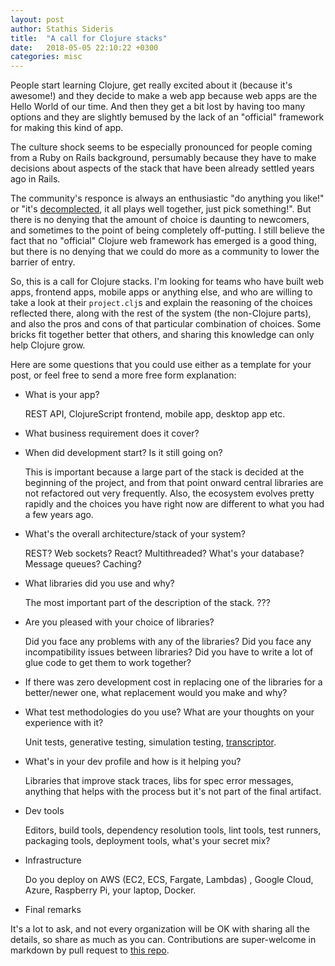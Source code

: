 ```yaml
---
layout: post
author: Stathis Sideris
title:  "A call for Clojure stacks"
date:   2018-05-05 22:10:22 +0300
categories: misc
---
```


People start learning Clojure, get really excited about it (because
it's awesome!) and they decide to make a web app because web apps are
the Hello World of our time. And then they get a bit lost by having
too many options and they are slightly bemused by the lack of an
"official" framework for making this kind of app.

The culture shock seems to be especially pronounced for people coming
from a Ruby on Rails background, persumably because they have to make
decisions about aspects of the stack that have been already settled
years ago in Rails.

The community's responce is always an enthusiastic "do anything you
like!" or "it's
[decomplected](https://www.infoq.com/presentations/Simple-Made-Easy),
it all plays well together, just pick something!". But there is no
denying that the amount of choice is daunting to newcomers, and
sometimes to the point of being completely off-putting. I still
believe the fact that no "official" Clojure web framework has emerged
is a good thing, but there is no denying that we could do more as a
community to lower the barrier of entry.

So, this is a call for Clojure stacks. I'm looking for teams who have
built web apps, frontend apps, mobile apps or anything else, and who
are willing to take a look at their `project.clj`s and explain the
reasoning of the choices reflected there, along with the rest of the
system (the non-Clojure parts), and also the pros and cons of that
particular combination of choices. Some bricks fit together better
that others, and sharing this knowledge can only help Clojure grow.

Here are some questions that you could use either as a template for
your post, or feel free to send a more free form explanation:

- What is your app?

    REST API, ClojureScript frontend, mobile app, desktop app etc.

- What business requirement does it cover?

- When did development start? Is it still going on?

    This is important because a large part of the stack is decided at
    the beginning of the project, and from that point onward central
    libraries are not refactored out very frequently. Also, the
    ecosystem evolves pretty rapidly and the choices you have right
    now are different to what you had a few years ago.

- What's the overall architecture/stack of your system?

    REST? Web sockets? React? Multithreaded? What's your database?
    Message queues? Caching?

- What libraries did you use and why?

    The most important part of the description of the stack. ???

- Are you pleased with your choice of libraries?

    Did you face any problems with any of the libraries? Did you face
    any incompatibility issues between libraries? Did you have to
    write a lot of glue code to get them to work together?

- If there was zero development cost in replacing one of the libraries
  for a better/newer one, what replacement would you make and why?

- What test methodologies do you use? What are your thoughts on your
  experience with it?

    Unit tests, generative testing, simulation testing,
    [transcriptor](https://github.com/cognitect-labs/transcriptor).

- What's in your dev profile and how is it helping you?

    Libraries that improve stack traces, libs for spec error messages,
    anything that helps with the process but it's not part of the
    final artifact.

- Dev tools

    Editors, build tools, dependency resolution tools, lint tools,
    test runners, packaging tools, deployment tools, what's your
    secret mix?

- Infrastructure

    Do you deploy on AWS (EC2, ECS, Fargate, Lambdas) , Google Cloud,
    Azure, Raspberry Pi, your laptop, Docker.

- Final remarks

It's a lot to ask, and not every organization will be OK with sharing
all the details, so share as much as you can. Contributions are
super-welcome in markdown by pull request to
[this repo](https://github.com/stathissideris/www.clojurestacks.com).
